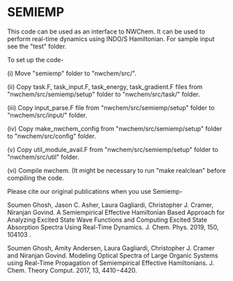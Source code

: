 # SEMIEMP

This code can be used as an interface to NWChem. It can be used to perform real-time dynamics using INDO/S Hamiltonian. For sample input see the "test" folder. 

To set up the code-

(i) Move "semiemp" folder to "nwchem/src/".

(ii) Copy task.F, task_input.F, task_energy, task_gradient.F files from "nwchem/src/semiemp/setup" folder to "nwchem/src/task/" folder.

(iii) Copy input_parse.F file from "nwchem/src/semiemp/setup" folder to "nwchem/src/input/" folder. 

(iv) Copy make_nwchem_config from "nwchem/src/semiemp/setup" folder to  "nwchem/src/config" folder.

(v) Copy util_module_avail.F from "nwchem/src/semiemp/setup" folder to "nwchem/src/util" folder.

(vi) Compile nwchem. (It might be necessary to run "make realclean" before compiling the code.




Please cite our original publications when you use Semiemp-

Soumen Ghosh, Jason C. Asher, Laura Gagliardi, Christopher J. Cramer, Niranjan Govind. A Semiempirical Effective Hamiltonian Based Approach for Analyzing Excited State Wave Functions and Computing Excited State Absorption Spectra Using Real-Time Dynamics. J. Chem. Phys. 2019, 150, 104103 .

Soumen Ghosh, Amity Andersen, Laura Gagliardi, Christopher J. Cramer and Niranjan Govind. Modeling Optical Spectra of Large Organic Systems using Real-Time Propagation of Semiempirical Effective Hamiltonians. J. Chem. Theory Comput. 2017, 13, 4410−4420.


